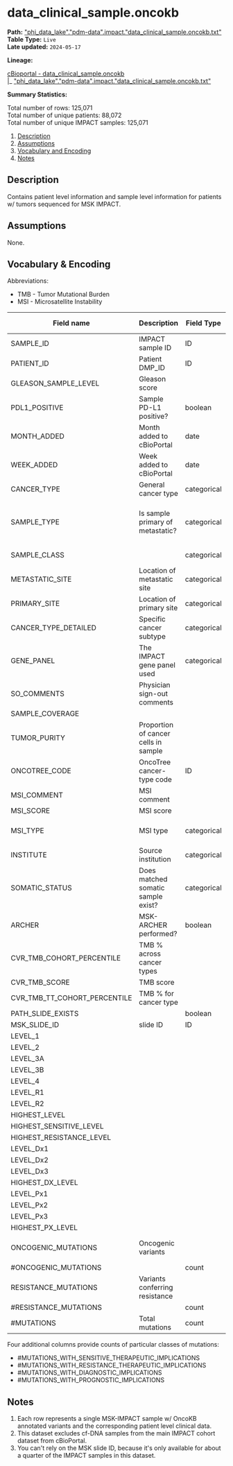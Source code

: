 # data_clinical_sample.oncokb

<b>Path:</b> ["phi_data_lake"."pdm-data".impact."data_clinical_sample.oncokb.txt"](https://tlvidreamcord1:9047/new_query?context=%22phi_data_lake%22&queryPath=%5B%22phi_data_lake%22%2C%22pdm-data%22%2C%22impact%22%2C%22data_clinical_sample.oncokb.txt%22%5D) <br/>
<b>Table Type:</b> `Live` <br/>
<b>Late updated:</b> `2024-05-17` <br/>

<b>Lineage:</b> 

[cBioportal - data_clinical_sample.oncokb](https://github.mskcc.org/cdsi/oncokb-annotated-msk-impact/blob/main/data_clinical_sample.oncokb.txt.gz) <br/>
|_ ["phi_data_lake"."pdm-data".impact."data_clinical_sample.oncokb.txt"](https://tlvidreamcord1:9047/new_query?context=%22phi_data_lake%22&queryPath=%5B%22phi_data_lake%22%2C%22pdm-data%22%2C%22impact%22%2C%22data_clinical_sample.oncokb.txt%22%5D) <br/>

<b>Summary Statistics:</b>

Total number of rows: 125,071 <br/>
Total number of unique patients: 88,072 <br/>
Total number of unique IMPACT samples: 125,071 <br/>


1. [Description](#description)
2. [Assumptions](#assumptions)
3. [Vocabulary and Encoding](#vocabulary)
3. [Notes](#notes)


## Description <a name="description"></a>

Contains patient level information and sample level information for patients w/ tumors sequenced for MSK IMPACT.

## Assumptions <a name="assumptions"></a>

None. 

## Vocabulary & Encoding <a name="vocabulary"></a>

Abbreviations:
* TMB - Tumor Mutational Burden
* MSI - Microsatellite Instability

| **Field name** | **Description** | **Field Type** | **Data Type** | **Format** |
|---|---|---|---|---|
| SAMPLE_ID | IMPACT sample ID | ID | string | |
| PATIENT_ID | Patient DMP_ID | ID | string | |
| GLEASON_SAMPLE_LEVEL | Gleason score | | string | '0', '1', ... '9' |
| PDL1_POSITIVE | Sample PD-L1 positive? | boolean | string | 'Yes', 'No', or '' |
| MONTH_ADDED | Month added to cBioPortal | date | string | YYYY/MM |
| WEEK_ADDED | Week added to cBioPortal | date | string | YYYY 'Wk.' # |
| CANCER_TYPE | General cancer type | categorical | string | |
| SAMPLE_TYPE | Is sample primary of metastatic? | categorical | string | 'Primary', 'Metastasis', 'Unknowm', 'Local Recurrence' |
| SAMPLE_CLASS | | categorical | string | 'cfDNA', 'Tumor'|
| METASTATIC_SITE | Location of metastatic site | categorical | string | |
| PRIMARY_SITE | Location of primary site | categorical | string | |
| CANCER_TYPE_DETAILED | Specific cancer subtype | categorical | string | |
| GENE_PANEL | The IMPACT gene panel used | categorical | string | IMPACT341, IMPACT410, etc.|
| SO_COMMENTS | Physician sign-out comments | | string | |
| SAMPLE_COVERAGE | | | string | |
| TUMOR_PURITY | Proportion of cancer cells in sample | | string | |
| ONCOTREE_CODE | OncoTree cancer-type code | ID | string | |
| MSI_COMMENT | MSI comment | | string | |
| MSI_SCORE | MSI score | | string | |
| MSI_TYPE | MSI type | categorical | string | Stable, Instable, or Indeterminate |
| INSTITUTE | Source institution | categorical | string | MSKCC, etc. |
| SOMATIC_STATUS | Does matched somatic sample exist? | categorical | string | Matched, Unmatched |
| ARCHER | MSK-ARCHER performed? | boolean | string | 'YES', 'NO' |
| CVR_TMB_COHORT_PERCENTILE | TMB % across cancer types | | string | |
| CVR_TMB_SCORE | TMB score | | string | |
| CVR_TMB_TT_COHORT_PERCENTILE | TMB % for cancer type | | string | |
| PATH_SLIDE_EXISTS | | boolean | string | YES, NO |
| MSK_SLIDE_ID | slide ID | ID | string | |
| LEVEL_1 | | | string | |
| LEVEL_2 | | | string | |
| LEVEL_3A | | | string | |
| LEVEL_3B | | | string | |
| LEVEL_4 | | | string | |
| LEVEL_R1 | | | string | |
| LEVEL_R2 | | | string | |
| HIGHEST_LEVEL | | | string | |
| HIGHEST_SENSITIVE_LEVEL | | | string | |
| HIGHEST_RESISTANCE_LEVEL | | | string | |
| LEVEL_Dx1 | | | string | |
| LEVEL_Dx2 | | | string | |
| LEVEL_Dx3 | | | string | |
| HIGHEST_DX_LEVEL | | | string | |
| LEVEL_Px1 | | | string | |
| LEVEL_Px2 | | | string | |
| LEVEL_Px3 | | | string | |
| HIGHEST_PX_LEVEL | | | string | |
| ONCOGENIC_MUTATIONS | Oncogenic variants | | string | semi-colon separated list of variants |
| #ONCOGENIC_MUTATIONS | | count | string | number |
| RESISTANCE_MUTATIONS | Variants conferring resistance| | string | semi-colon separated list of variants |
| #RESISTANCE_MUTATIONS | | count | string | number |
| #MUTATIONS | Total mutations | count | string | number |

Four additional columns provide counts of particular classes of mutations:

* #MUTATIONS_WITH_SENSITIVE_THERAPEUTIC_IMPLICATIONS
* #MUTATIONS_WITH_RESISTANCE_THERAPEUTIC_IMPLICATIONS
* #MUTATIONS_WITH_DIAGNOSTIC_IMPLICATIONS
* #MUTATIONS_WITH_PROGNOSTIC_IMPLICATIONS

## Notes <a name="notes"></a>

1. Each row represents a single MSK-IMPACT sample w/ OncoKB annotated variants and the corresponding patient level clinical data.
2. This dataset excludes cf-DNA samples from the main IMPACT cohort dataset from cBioPortal.
3. You can't rely on the MSK slide ID, because it's only available for about a quarter of the IMPACT samples in this dataset.

